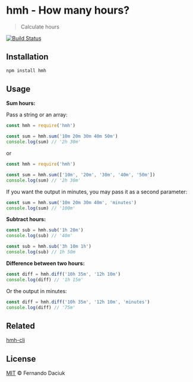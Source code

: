 # hmh - How many hours?

> Calculate hours

[![Build Status][travis-image]][travis-url]

## Installation

```js
npm install hmh
```

## Usage

**Sum hours:**

Pass a string or an array:

```js
const hmh = require('hmh')

const sum = hmh.sum('10m 20m 30m 40m 50m')
console.log(sum) // '2h 30m'
```

or

```js
const hmh = require('hmh')

const sum = hmh.sum(['10m', '20m', '30m', '40m', '50m'])
console.log(sum) // '2h 30m'
```

If you want the output in minutes, you may pass it as a second parameter:

```js
const sum = hmh.sum('10m 20m 30m 40m', 'minutes')
console.log(sum) // '100m'
```

**Subtract hours:**

```js
const sub = hmh.sub('1h 20m')
console.log(sub) // '40m'
```

```js
const sub = hmh.sub('3h 10m 1h')
console.log(sub) // 1h 50m
```

**Difference between two hours:**

```js
const diff = hmh.diff('10h 35m', '12h 10m')
console.log(diff) // '1h 15m'
```

Or the output in minutes:

```js
const diff = hmh.diff('10h 35m', '12h 10m', 'minutes')
console.log(diff) // '75m'
```

## Related

[hmh-cli][hmh-cli-url]

## License

[MIT][license-url] &copy; Fernando Daciuk

[travis-image]: https://travis-ci.org/fdaciuk/hmh.svg?branch=master
[travis-url]: https://travis-ci.org/fdaciuk/hmh
[hmh-cli-url]: https://github.com/fdaciuk/hmh-cli
[license-url]: https://github.com/fdaciuk/licenses/blob/master/MIT-LICENSE.md
